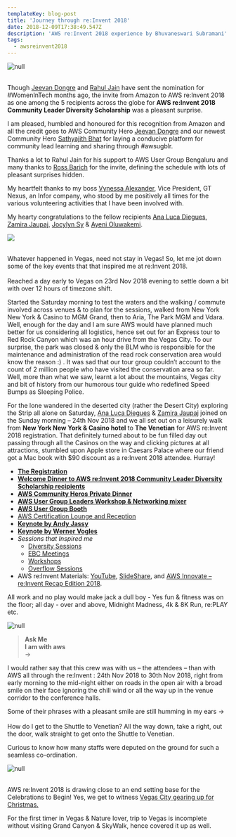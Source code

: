 ```yaml
---
templateKey: blog-post
title: 'Journey through re:Invent 2018'
date: 2018-12-09T17:38:49.547Z
description: 'AWS re:Invent 2018 experience by Bhuvaneswari Subramani'
tags:
  - awsreinvent2018
---
```

![null](/img/reinvent.png)

\
Though [Jeevan Dongre](https://www.linkedin.com/in/sathyabhat/) and [Rahul Jain](https://www.linkedin.com/in/rahrj/) have sent the nomination for #WomenInTech months ago, the invite from Amazon to AWS re:Invent 2018 as one among the 5 recipients across the globe for **AWS re:Invent  2018 Community Leader Diversity Scholarship** was a pleasant surprise.

I am pleased, humbled and honoured for this recognition from Amazon and all the credit goes to AWS Community Hero [Jeevan Dongre](https://www.linkedin.com/in/sathyabhat/) and our newest Community Hero [Sathyajith Bhat](https://www.linkedin.com/in/sathyabhat/) for laying a conducive platform for community lead learning and sharing through #awsugblr.

Thanks a lot to Rahul Jain for his support to AWS User Group Bengaluru and many thanks to [Ross Barich](https://www.linkedin.com/in/rossbarich/) for the invite, defining the schedule with lots of pleasant surprises hidden.

My heartfelt thanks to my boss [Vynessa Alexander](https://www.linkedin.com/in/vynessa-alexander-5742029/), Vice President, GT Nexus, an Infor company, who stood by me positively all times for the various volunteering activities that I have been involved with.

My hearty congratulations to the fellow recipients [Ana Luca Diegues](https://www.linkedin.com/in/anluca/), [Zamira Jaupaj](https://www.linkedin.com/in/zamirajaupaj/),  [Jocylyn Sy](https://www.linkedin.com/in/jocylynsy/) & [Ayeni Oluwakemi](https://www.linkedin.com/in/ayenioluwakemi/). 

![](/img/we_4.png)

\
Whatever happened in Vegas, need not stay in Vegas! So, let me jot down some of the key events that that inspired me at re:Invent 2018. \
\
Reached a day early to Vegas on 23rd Nov 2018 evening to settle down a bit with over 12 hours of timezone shift. 

Started the Saturday morning to test the waters and the walking / commute involved across venues & to plan for the sessions, walked from New York New York & Casino to MGM Grand, then to Aria, The Park MGM and Vdara. \
Well, enough for the day and I am sure AWS would have planned much better for us considering all logistics, hence set out for an Express tour to Red Rock Canyon which was an hour drive from the Vegas City. To our surprise, the park was closed & only the BLM who is responsible for the maintenance and administration of the read rock conservation area would know the reason :) . It was sad that our tour group couldn’t account to the count of 2 million people who have visited the conservation area so far. Well, more than what we saw, learnt a lot about the mountains, Vegas city and bit of history from our humorous tour guide who redefined Speed Bumps as Sleeping Police. 

For the lone wandered in the deserted city (rather the Desert City) exploring the Strip all alone on Saturday, [Ana Luca Diegues](https://www.linkedin.com/in/anluca/) & [Zamira Jaupaj](https://www.linkedin.com/in/zamirajaupaj/) joined on the Sunday morning – 24th Nov 2018 and we all set out on a leisurely walk from **New York New York & Casino hotel** to **The Venetian** for AWS re:Invent 2018 registration. That definitely turned about to be fun filled day out passing through all the Casinos on the way and clicking pictures at all attractions, stumbled upon Apple store in Caesars Palace where our friend got a Mac book with $90 discount as a re:Invent 2018 attendee. Hurray!

* **[The Registration](https://www.awsugblr.in/blog/2018-12-03-awsreinvent2018-the-registration/)**
* **[Welcome Dinner to AWS re:Invent 2018 Community Leader Diversity Scholarship recipients](https://www.awsugblr.in/blog/2018-12-04-welcome-dinner-to-aws-re-invent-2018-community-leader-diversity-scholarship-recipients/)**
* **[AWS Community Heros Private Dinner](https://www.awsugblr.in/blog/2018-12-04-awsreinvent2018-aws-community-hero-private-dinner)**
* **[AWS User Group Leaders Workshop & Networking mixer](https://www.awsugblr.in/blog/2018-12-04-aws-user-group-leader-workshop-networking-mixer/)**
* **[AWS User Group Booth](https://www.awsugblr.in/blog/2018-12-05-aws-user-group-booth-re-invent-2018/)**
* [AWS Certification Lounge and Reception](https://www.awsugblr.in/blog/2018-12-06-aws-certification-lounge-reception/)
* **[Keynote by Andy Jassy](https://www.awsugblr.in/blog/2018-12-05-keynotes-by-andy-jassy/)**
* **[Keynote by Werner Vogles](https://www.awsugblr.in/blog/2018-12-07-keynotes-by-werner-vogles/)**
* _Sessions that Inspired me_
  * [Diversity Sessions](https://www.awsugblr.in/blog/2018-12-07-diversity-sessions/)
  * [EBC Meetings](https://www.awsugblr.in/blog/2018-12-08-ebc-meetings/)
  * [Workshops](https://www.awsugblr.in/blog/2018-12-07-workshops-re-invent/)
  * [Overflow Sessions](https://www.awsugblr.in/blog/2018-12-08-overflow-sessions/)
* AWS re:Invent Materials: [YouTube](http://email.awscloud.com/z0dh0tO005pZkyADTHPaM00), [SlideShare](http://email.awscloud.com/dc/GVGLfW5g51qPvDuAmPbVxdXVEfnydb9ETgzGRUk95dKPRnyK8MCBhJ3QQBYdvbN52w9zW9szLoXsFH0JfRfmSn_gWiN8w8_H5mxg2isYuf4kj1PFKqJkhZLQ3ZzFEBDQ4iNpcxrkMVbB0HN8ushWBwVfg9aUfaOCM3Pmo-PkXHn_uH_DHOz_o2djB2sVF3QhwZH_9ItmFR6QGsbQpGf6HrR4SVqoWRpKjN_1TkD-COW-Bnm3XYqOnovqpb8R4xoojw3gyQO0ZXQDV9iq7F2bLiiEEmPmtRQpB8RUvqoQ9sdvq5CUGd1yoYJwkzLY0XdnRat8rvjc1pb-fdIXNEZ00qtPYbifOMrueh8HSq9vmun6aVd4f3_v0AsOiHyTKvjwMpqYHrGxCv2-O1jjFlm84g==/GDZ0MA00hOpxT0tO05a0Hkd), and [AWS Innovate – re:Invent Recap Edition 2018](http://email.awscloud.com/dc/KwqiTCOQ16Q1JCi3MdelDyHAKeItgqZUunjYV4gcYUA5jF0OcjHEWkYdJEmNoxrXefnGJNjIffg3B4gsObv0ffU14ZW0jMefA2mIo5LJera4Pm5_-PndZOn9DhE6b70JmO8iMn0JarYPWyCtSjb1r6948N5Df1jlJxrR3BVcR1ZiMQ7HDSYL4VGodPFtCcdevqlDtnG7gZTwSEWtUumyHiK2g7BS7wYJvci6rP2LdU9Rbk8PgzJlmVqGDpcXyZrmB_ktttiUk_41EuGnn-lr9FRmwNgsJ7ll7VtUKJ7E2nMV0zayev83vipekl0Y0rX15bofIXisOvVs89-3Md5AvXhwsz2fXBBn3e4Fggvh5y0SjAakXgODGs2Acr470MQI/GDZ0MA00hOpxT0tO05a0Hkd).

All work and no play would make jack a dull boy - Yes fun & fitness was on the floor; all day - over and above, Midnight Madness, 4k & 8K Run, re:PLAY etc.

![null](/img/games.png)

> **Ask Me**\
> **I am with aws**\
> ->

I would rather say that this crew was with us – the attendees – than with AWS all through the re:Invent : 24th Nov 2018 to 30th Nov 2018, right from early morning to the mid-night either on roads in the open air with a broad smile on their face ignoring the chill wind or all the way up in the venue corridor to the conference halls.

Some of their phrases with a pleasant smile are still humming in my ears -> \
\
How do I get to the Shuttle to Venetian?
All the way down, take a right, out the door, walk straight to get onto the Shuttle to Venetian. 

Curious to know how many staffs were deputed on the ground for such a seamless co-ordination.

![null](/img/askme.png)

\
AWS re:Invent 2018 is drawing close to an end setting base for the Celebrations to Begin! Yes, we get to witness [Vegas City gearing up for Christmas.](https://www.awsugblr.in/blog/2018-12-07-vegas-city-gearing-up-for-christmas/)

For the first timer in Vegas & Nature lover, trip to Vegas is incomplete without visiting Grand Canyon & SkyWalk, hence covered it up as well.
